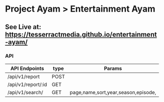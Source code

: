  # Project Ayam > Entertainment Ayam 

## See Live at: https://tesserractmedia.github.io/entertainment-ayam/

### API

| API Endpoints | type | Params | Body
|-|-|-|-|
| /api/v1/report | POST | | |
| /api/v1/report/:id | GET | | |
| /api/v1/search/ | GET | page,name,sort,year,season,episode, | |

